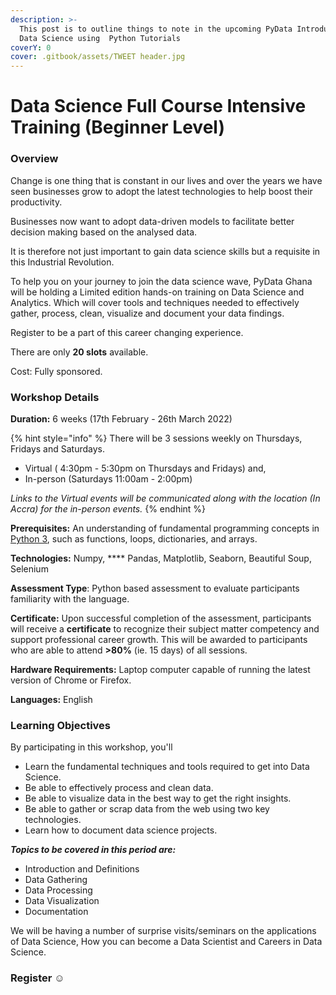 ```yaml
---
description: >-
  This post is to outline things to note in the upcoming PyData Introduction to
  Data Science using  Python Tutorials
coverY: 0
cover: .gitbook/assets/TWEET header.jpg
---
```


# Data Science Full Course Intensive Training (Beginner Level)

### **Overview**

Change is one thing that is constant in our lives and over the years we have seen businesses grow to adopt the latest technologies to help boost their productivity.

Businesses now want to adopt data-driven models to facilitate better decision making based on the analysed data.&#x20;

It is therefore not just important to gain data science skills but a requisite in this Industrial Revolution.

To help you on your journey to join the data science wave, PyData Ghana will be holding a Limited edition hands-on training on Data Science and Analytics. Which will cover tools and techniques needed to effectively gather, process, clean, visualize and document your data findings.&#x20;

Register to be a part of this career changing experience.

There are only **20 slots** available.

Cost: Fully sponsored.&#x20;

### Workshop Details

**Duration:** 6 weeks (17th February - 26th March 2022)

{% hint style="info" %}
There will be 3 sessions weekly on Thursdays, Fridays and Saturdays.

* Virtual ( 4:30pm - 5:30pm on Thursdays and Fridays) and,
* In-person (Saturdays 11:00am - 2:00pm)



_Links to the Virtual events will be communicated along with the location (In Accra) for the in-person events._
{% endhint %}

**Prerequisites:** An understanding of fundamental programming concepts in [Python 3](https://wiki.python.org/moin/BeginnersGuide), such as functions, loops, dictionaries, and arrays.

**Technologies:** Numpy, **** Pandas, Matplotlib, Seaborn, Beautiful Soup, Selenium

**Assessment Type**: Python based assessment to evaluate participants familiarity with the language.

**Certificate:** Upon successful completion of the assessment, participants will receive a **certificate** to recognize their subject matter competency and support professional career growth. This will be awarded to participants who are able to attend **>80%** (ie. 15 days) of all sessions.

**Hardware Requirements:** Laptop computer capable of running the latest version of Chrome or Firefox.

**Languages:** English

### Learning Objectives

By participating in this workshop, you'll

* Learn the fundamental techniques and tools required to get into Data Science.
* Be able to effectively process and clean data.
* Be able to visualize data in the best way to get the right insights.
* Be able to gather or scrap data from the web using two key technologies.
* Learn how to document data science projects.

_**Topics to be covered in this period are:**_

* Introduction and Definitions
* Data Gathering
* Data Processing
* Data Visualization
* Documentation

We will be having a number of surprise visits/seminars on the applications of Data Science, How you can become a Data Scientist and Careers in Data Science.

### Register :relaxed:

###
